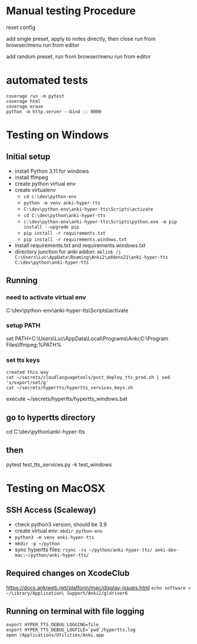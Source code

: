 # Manual testing Procedure
reset config

add single preset,
apply to notes directly, then close
run from browser/menu
run from editor

add  random preset,
run from browser/menu
run from editor

# automated tests
```
coverage run -m pytest
coverage html
coverage erase
python -m http.server --bind :: 8000
```

# Testing on Windows
## Initial setup
* install Python 3.11 for windows
* install ffmpeg
* create python virtual env
* create virtualenv
  * `cd c:\dev\python-env`
  * `python -m venv anki-hyper-tts`
  * `C:\dev\python-env\anki-hyper-tts\Scripts\activate`  
  * `cd C:\dev\python\anki-hyper-tts`
  * `c:\dev\python-env\anki-hyper-tts\Scripts\python.exe -m pip install --upgrade pip`
  * `pip install -r requirements.txt`
  * `pip install -r requirements.windows.txt`
* install requirements.txt and requirements.windows.txt
* directory junction for anki addon: `mklink /j C:\Users\Luc\AppData\Roaming\Anki2\addons21\anki-hyper-tts C:\dev\python\anki-hyper-tts`

## Running
### need to activate virtual env
C:\dev\python-env\anki-hyper-tts\Scripts\activate
### setup PATH
set PATH=C:\Users\Luc\AppData\Local\Programs\Anki;C:\Program Files\ffmpeg;%PATH%
### set tts keys
```
created this way
cat ~/secrets/cloudlanguagetools/post_deploy_tts_prod.sh | sed 's/export/set/g'
cat ~/secrets/hypertts/hypertts_services_keys.sh
```
execute ~/secrets/hypertts/hypertts_windows.bat
## go to hypertts directory
cd C:\dev\python\anki-hyper-tts
## then
pytest test_tts_services.py  -k test_windows

# Testing on MacOSX
## SSH Access (Scaleway)
* check python3 version, should be 3.9
* create virtual env: `mkdir python-env`
* `python3 -m venv anki-hyper-tts`
* `mkdir -p ~/python`
* sync hypertts files: `rsync -rv ~/python/anki-hyper-tts/ anki-dev-mac:~/python/anki-hyper-tts/`



## Required changes on XcodeClub
https://docs.ankiweb.net/platform/mac/display-issues.html
`echo software > ~/Library/Application\ Support/Anki2/gldriver6`

## Running on terminal with file logging
```
export HYPER_TTS_DEBUG_LOGGING=file
export HYPER_TTS_DEBUG_LOGFILE=`pwd`/hypertts.log
open /Applications/Utilities/Anki.app
```